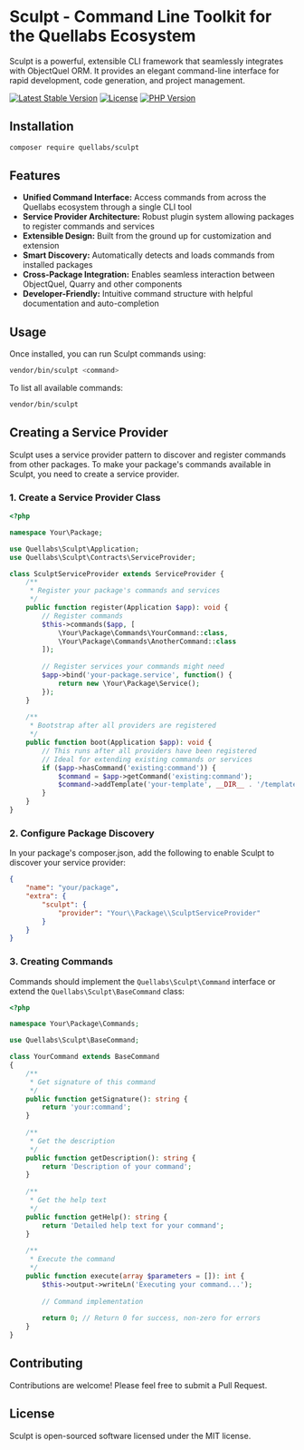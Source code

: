 # Sculpt - Command Line Toolkit for the Quellabs Ecosystem

Sculpt is a powerful, extensible CLI framework that seamlessly integrates with ObjectQuel ORM. It provides an elegant command-line interface for rapid development, code generation, and project management.

[![Latest Stable Version](https://img.shields.io/packagist/v/quellabs/sculpt.svg)](https://packagist.org/packages/quellabs/sculpt)
[![License](https://img.shields.io/badge/license-MIT-brightgreen.svg)](LICENSE)
[![PHP Version](https://img.shields.io/packagist/php-v/quellabs/sculpt.svg)](https://packagist.org/packages/quellabs/sculpt)

## Installation

```bash
composer require quellabs/sculpt
```

## Features
- **Unified Command Interface:** Access commands from across the Quellabs ecosystem through a single CLI tool
- **Service Provider Architecture:** Robust plugin system allowing packages to register commands and services
- **Extensible Design:** Built from the ground up for customization and extension
- **Smart Discovery:** Automatically detects and loads commands from installed packages
- **Cross-Package Integration:** Enables seamless interaction between ObjectQuel, Quarry and other components
- **Developer-Friendly:** Intuitive command structure with helpful documentation and auto-completion

## Usage

Once installed, you can run Sculpt commands using:

```bash
vendor/bin/sculpt <command>
```

To list all available commands:

```bash
vendor/bin/sculpt
```

## Creating a Service Provider

Sculpt uses a service provider pattern to discover and register commands from other packages. To make your package's commands available in Sculpt, you need to create a service provider.

### 1. Create a Service Provider Class

```php
<?php

namespace Your\Package;

use Quellabs\Sculpt\Application;
use Quellabs\Sculpt\Contracts\ServiceProvider;

class SculptServiceProvider extends ServiceProvider {
    /**
     * Register your package's commands and services
     */
    public function register(Application $app): void {
        // Register commands
        $this->commands($app, [
            \Your\Package\Commands\YourCommand::class,
            \Your\Package\Commands\AnotherCommand::class
        ]);
        
        // Register services your commands might need
        $app->bind('your-package.service', function() {
            return new \Your\Package\Service();
        });
    }
    
    /**
     * Bootstrap after all providers are registered
     */
    public function boot(Application $app): void {
        // This runs after all providers have been registered
        // Ideal for extending existing commands or services
        if ($app->hasCommand('existing:command')) {
            $command = $app->getCommand('existing:command');
            $command->addTemplate('your-template', __DIR__ . '/templates/example.stub');
        }
    }
}
```

### 2. Configure Package Discovery

In your package's composer.json, add the following to enable Sculpt to discover your service provider:

```json
{
    "name": "your/package",
    "extra": {
        "sculpt": {
            "provider": "Your\\Package\\SculptServiceProvider"
        }
    }
}
```

### 3. Creating Commands

Commands should implement the `Quellabs\Sculpt\Command` interface or extend the `Quellabs\Sculpt\BaseCommand` class:

```php
<?php

namespace Your\Package\Commands;

use Quellabs\Sculpt\BaseCommand;

class YourCommand extends BaseCommand
{
    /**
     * Get signature of this command
     */
    public function getSignature(): string {
        return 'your:command';
    }
    
    /**
     * Get the description
     */
    public function getDescription(): string {
        return 'Description of your command';
    }
    
    /**
     * Get the help text
     */
    public function getHelp(): string {
        return 'Detailed help text for your command';
    }
    
    /**
     * Execute the command
     */
    public function execute(array $parameters = []): int {
        $this->output->writeLn('Executing your command...');
        
        // Command implementation
        
        return 0; // Return 0 for success, non-zero for errors
    }
}
```

## Contributing

Contributions are welcome! Please feel free to submit a Pull Request.

## License

Sculpt is open-sourced software licensed under the MIT license.